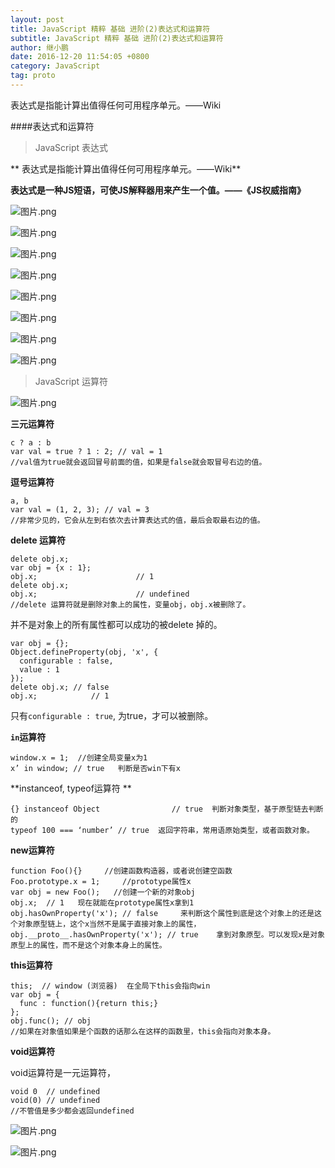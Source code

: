 ```yaml
---
layout: post
title: JavaScript 精粹 基础 进阶(2)表达式和运算符
subtitle: JavaScript 精粹 基础 进阶(2)表达式和运算符
author: 继小鹏
date: 2016-12-20 11:54:05 +0800
category: JavaScript
tag: proto
---
```


表达式是指能计算出值得任何可用程序单元。——Wiki

####表达式和运算符

>JavaScript 表达式

** 表达式是指能计算出值得任何可用程序单元。——Wiki**

**表达式是一种JS短语，可使JS解释器用来产生一个值。——《JS权威指南》**



![图片.png](http://upload-images.jianshu.io/upload_images/3877962-6919f7e22ae1bb76.png?imageMogr2/auto-orient/strip%7CimageView2/2/w/1240)


![图片.png](http://upload-images.jianshu.io/upload_images/3877962-3ab28e638286a3aa.png?imageMogr2/auto-orient/strip%7CimageView2/2/w/1240)


![图片.png](http://upload-images.jianshu.io/upload_images/3877962-e80ce19d6f1a3f10.png?imageMogr2/auto-orient/strip%7CimageView2/2/w/1240)


![图片.png](http://upload-images.jianshu.io/upload_images/3877962-1e624122622bf128.png?imageMogr2/auto-orient/strip%7CimageView2/2/w/1240)



![图片.png](http://upload-images.jianshu.io/upload_images/3877962-72f96222c9135c06.png?imageMogr2/auto-orient/strip%7CimageView2/2/w/1240)


![图片.png](http://upload-images.jianshu.io/upload_images/3877962-cdce00cca295adaa.png?imageMogr2/auto-orient/strip%7CimageView2/2/w/1240)


![图片.png](http://upload-images.jianshu.io/upload_images/3877962-766d0f239887b430.png?imageMogr2/auto-orient/strip%7CimageView2/2/w/1240)


![图片.png](http://upload-images.jianshu.io/upload_images/3877962-3f85e4e4f73a4cd1.png?imageMogr2/auto-orient/strip%7CimageView2/2/w/1240)

>JavaScript 运算符


![图片.png](http://upload-images.jianshu.io/upload_images/3877962-7140a60ac8368ce6.png?imageMogr2/auto-orient/strip%7CimageView2/2/w/1240)


**三元运算符**

    c ? a : b
    var val = true ? 1 : 2; // val = 1
    //val值为true就会返回冒号前面的值，如果是false就会取冒号右边的值。

**逗号运算符**

    a, b
    var val = (1, 2, 3); // val = 3
    //非常少见的，它会从左到右依次去计算表达式的值，最后会取最右边的值。


**delete 运算符**

    delete obj.x;
    var obj = {x : 1};
    obj.x;                      // 1
    delete obj.x;
    obj.x;                      // undefined
    //delete 运算符就是删除对象上的属性，变量obj，obj.x被删除了。

并不是对象上的所有属性都可以成功的被delete 掉的。

    var obj = {};
    Object.defineProperty(obj, 'x', {
	  configurable : false, 
	  value : 1
    });
    delete obj.x; // false
    obj.x;            // 1

只有`configurable : true`, 为true，才可以被删除。

**`in`运算符**

    window.x = 1;  //创建全局变量x为1
    x’ in window; // true   判断是否win下有x

**instanceof, typeof运算符 **

    {} instanceof Object                // true  判断对象类型，基于原型链去判断的
    typeof 100 === ‘number’ // true  返回字符串，常用语原始类型，或者函数对象。

**new运算符**

    function Foo(){}     //创建函数构造器，或者说创建空函数
    Foo.prototype.x = 1;     //prototype属性x
    var obj = new Foo();   //创建一个新的对象obj
    obj.x;  // 1   现在就能在prototype属性x拿到1
    obj.hasOwnProperty('x'); // false     来判断这个属性到底是这个对象上的还是这个对象原型链上，这个x当然不是属于直接对象上的属性，
    obj.__proto__.hasOwnProperty('x'); // true    拿到对象原型。可以发现x是对象原型上的属性，而不是这个对象本身上的属性。

**this运算符**

    this;  // window (浏览器)  在全局下this会指向win
    var obj = {
      func : function(){return this;}
    }; 
    obj.func(); // obj
    //如果在对象值如果是个函数的话那么在这样的函数里，this会指向对象本身。

**void运算符**

void运算符是一元运算符，

    void 0  // undefined
    void(0) // undefined
    //不管值是多少都会返回undefined



![图片.png](http://upload-images.jianshu.io/upload_images/3877962-5e9759be8cdba5d3.png?imageMogr2/auto-orient/strip%7CimageView2/2/w/1240)



![图片.png](http://upload-images.jianshu.io/upload_images/3877962-227317d72f8e3d08.png?imageMogr2/auto-orient/strip%7CimageView2/2/w/1240)